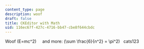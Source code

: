 ```yaml
---
content_type: page
description: woof
draft: false
title: CKEditor with Math
uid: 116ec67f-427c-4716-bb47-cbe8f644cbdc
---
```

Woof \(E=mc^2\)     and more: \(\\sum \\frac{6}{n^2} = \\pi^2\)   cats123